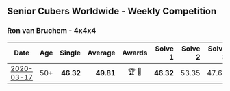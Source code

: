 ## Senior Cubers Worldwide - Weekly Competition
### Ron van Bruchem - 4x4x4

| Date | Age | Single | Average | Awards | Solve 1 | Solve 2 | Solve 3 | Solve 4 | Solve 5 | Video |
| :--: | :--: | --: | --: | :--: | --: | --: | --: | --: | --: | :-- |
| [2020-03-17](../../results/444/2020-03-17.md) | 50+ | **46.32** | **49.81** | 🏆 🥇 | **46.32** | 53.35 | 47.61 | 48.47 | 1:02.85 | [Link](https://www.facebook.com/events/211732526904866/permalink/216281769783275/) |


<!-- Global site tag (gtag.js) - Google Analytics -->
<script async src="https://www.googletagmanager.com/gtag/js?id=UA-86348435-3"></script>
<script>window.dataLayer = window.dataLayer || []; function gtag() {dataLayer.push(arguments);} gtag('js', new Date()); gtag('config', 'UA-86348435-3');</script>

